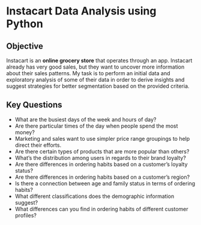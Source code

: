 # Instacart Data Analysis using Python

## Objective
Instacart is an **online grocery store** that operates through an app. Instacart already has very good sales, but they want to uncover more information about their sales patterns. My task is to perform an initial data and exploratory analysis of some of their data in order to derive insights and suggest strategies for better segmentation based on the provided criteria.

## Key Questions
- What are the busiest days of the week and hours of  day?
- Are there particular times of the day when people spend the most money?
- Marketing and sales want to use simpler price range groupings to help direct their efforts.
- Are there certain types of products that are more popular than others?
- What’s the distribution among users in regards to their brand loyalty?
- Are there differences in ordering habits based on a customer’s loyalty status?
- Are there differences in ordering habits based on a customer’s region?
- Is there a connection between age and family status in terms of ordering habits?
- What different classifications does the demographic information suggest?
- What differences can you find in ordering habits of different customer profiles? 
